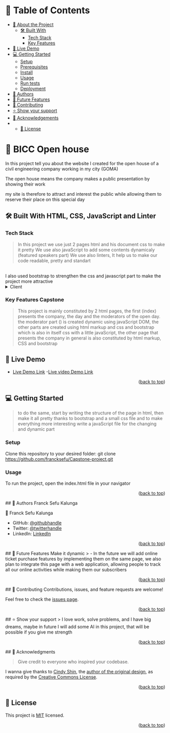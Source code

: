 <a name="readme-top"></a>
<div align="center">
  <!-- You are encouraged to replace this logo with your own! Otherwise you can also remove it. -->
  
  
</div>


<!-- TABLE OF CONTENTS -->
# 📗 Table of Contents
- [📖 About the Project](#about-project)
  - [🛠 Built With](#built-with)
    - [Tech Stack](#tech-stack)
    - [Key Features](#key-features)
 - [🚀 Live Demo](#live-demo)
- [💻 Getting Started](#getting-started)
  - [Setup](#setup)
  - [Prerequisites](#prerequisites)
  - [Install](#install)
  - [Usage](#usage)
  - [Run tests](#run-tests)
  - [Deployment](#triangular_flag_on_post-deployment)
- [👥 Authors](#authors)
- [🔭 Future Features](#future-features)
- [🤝 Contributing](#contributing)
- [⭐️ Show your support](#support)
- [🙏 Acknowledgements](#acknowledgements)
- - [📝 License](#license)

<!-- PROJECT DESCRIPTION -->
# 📖 <a name="about-project">BICC Open house</a>
 In this project tell you about the website I created for the open house of a civil engineering company working in my city (GOMA)

 The open house means the company makes a public presentation by showing their work

 my site is therefore to attract and interest the public while allowing them to reserve their place on this special day
 ## 🛠 Built With <a name="built-with">HTML, CSS, JavaScript and Linter</a>
### Tech Stack <a name="tech-stack"></a>
> In this project we use just 2 pages html and his document css to make it pretty
We use also javaScript to add some contents dynamicaly (featured speakers part)
We use also linters, It help us to make our code readable, pretty and standart
<br>
I also used bootstrap to strengthen the css and javascript part to make the project more attractive
<details>
  <summary>Client</summary>
  <ul>
    <li><a href="#">index.html</a></li>
    <li><a href="#">style.css</a></li>
    <li><a href="#">capstone.js</a></li>
    <li><a href="#">about.html</a></li>
    <li><a href="#">capstoneAbout.js</a></li>
     <li><a href="#">linters.yml</a></li>
  </ul>
</details>


<!-- Features -->
### Key Features <a name="key-features">Capstone</a>
> This project is mainly constituted by 2 html pages, the first (index) presents the company, the day and the moderators of the open day. the moderator part () is created dynamic using javaScript DOM, the other parts are created using html markup and css and bootstrap which is also in itself css with a little javaScript, the other page that presents the company in general is also constituted by html markup, CSS and bootstrap

<!-- LIVE DEMO -->
## 🚀 Live Demo <a name="live-demo"></a>
>
- [Live Demo Link](https://francksefu.github.io/Capstone-project/index.html)
-[Live video Demo Link](https://www.loom.com/share/63d6e5bb63754d23a6ca83d337e75db1)
<p align="right">(<a href="#readme-top">back to top</a>)</p>


<!-- GETTING STARTED -->
## 💻 Getting Started <a name="getting-started"></a>
> to do the same, start by writing the structure of the page in html, then make it all pretty thanks to bootstrap and a small css file and to make everything more interesting write a javaScript file for the changing and dynamic part


### Setup
Clone this repository to your desired folder:
git clone https://github.com/francksefu/Capstone-project.git

### Usage
To run the project, open the index.html file in your navigator



<p align="right">(<a href="#readme-top">back to top</a>)</p>
<!-- AUTHORS -->
## 👥 Authors <a name="authors">Franck Sefu Kalunga</a>

👤 Franck Sefu Kalunga
- GitHub: [@githubhandle](https://github.com/francksefu)
- Twitter: [@twitterhandle](https://twitter.com/franck_sefu)
- LinkedIn: [LinkedIn](https://www.linkedin.com/in/franck-sefu-884705254/)


<p align="right">(<a href="#readme-top">back to top</a>)</p>
<!-- FUTURE FEATURES -->
## 🔭 Future Features <a name="future-features">Make it dynamic</a>
> 
- In the future we will add online ticket purchase features by implementing them on the same page, we also plan to integrate this page with a web application, allowing people to track all our online activities while making them our subscribers
<p align="right">(<a href="#readme-top">back to top</a>)</p>
<!-- CONTRIBUTING -->
## 🤝 Contributing <a name="contributing"></a>
Contributions, issues, and feature requests are welcome!

Feel free to check the [issues page](https://github.com/francksefu/Capstone-project/issues).

<p align="right">(<a href="#readme-top">back to top</a>)</p>
<!-- SUPPORT -->
## ⭐️ Show your support <a name="support"></a>
> I love work, solve problems, and I have big dreams, maybe in future I will add some AI in this project, that will be possible if you give me strength
<p align="right">(<a href="#readme-top">back to top</a>)</p>
<!-- ACKNOWLEDGEMENTS -->
## 🙏 Acknowledgments <a name="acknowledgements"></a>

> Give credit to everyone who inspired your codebase.

I wanna give thanks to [Cindy Shin](https://www.behance.net/adagio07), the [author of the original design](https://www.behance.net/gallery/29845175/CC-Global-Summit-2015), as required by the [Creative Commons License](https://creativecommons.org/licenses/).


<p align="right">(<a href="#readme-top">back to top</a>)</p>

<!-- LICENSE -->
## 📝 License <a name="license"></a>

This project is [MIT](./LICENSE) licensed.

<p align="right">(<a href="#readme-top">back to top</a>)</p>
